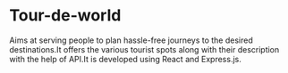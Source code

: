 # Tour-de-world

Aims at serving people to plan hassle-free journeys to the desired destinations.It offers the  various tourist spots along with their description with the  help of API.It is developed using React and Express.js.

